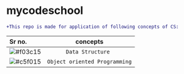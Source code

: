 # mycodeschool
``` diff
+This repo is made for application of following concepts of CS:
```
|Sr no.| concepts|
|:----|:----------:|
|![#f03c15](https://via.placeholder.com/15/f03c15/000000?text=+)| ```Data Structure ```|
|![#c5f015](https://via.placeholder.com/15/c5f015/000000?text=+)|```Object oriented Programming```|

